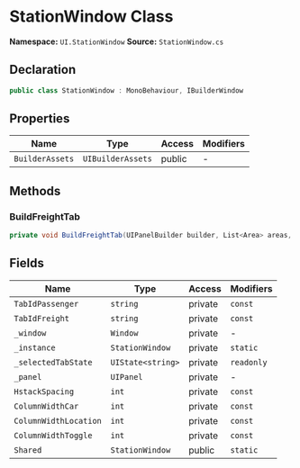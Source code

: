 # StationWindow Class

**Namespace:** `UI.StationWindow`
**Source:** `StationWindow.cs`

## Declaration

```csharp
public class StationWindow : MonoBehaviour, IBuilderWindow
```

## Properties

| Name | Type | Access | Modifiers |
|------|------|--------|-----------|
| `BuilderAssets` | `UIBuilderAssets` | public | - |

## Methods

### BuildFreightTab

```csharp
private void BuildFreightTab(UIPanelBuilder builder, List<Area> areas, OpsCarList freightCars)
```

## Fields

| Name | Type | Access | Modifiers |
|------|------|--------|-----------|
| `TabIdPassenger` | `string` | private | `const` |
| `TabIdFreight` | `string` | private | `const` |
| `_window` | `Window` | private | - |
| `_instance` | `StationWindow` | private | `static` |
| `_selectedTabState` | `UIState<string>` | private | `readonly` |
| `_panel` | `UIPanel` | private | - |
| `HstackSpacing` | `int` | private | `const` |
| `ColumnWidthCar` | `int` | private | `const` |
| `ColumnWidthLocation` | `int` | private | `const` |
| `ColumnWidthToggle` | `int` | private | `const` |
| `Shared` | `StationWindow` | public | `static` |

